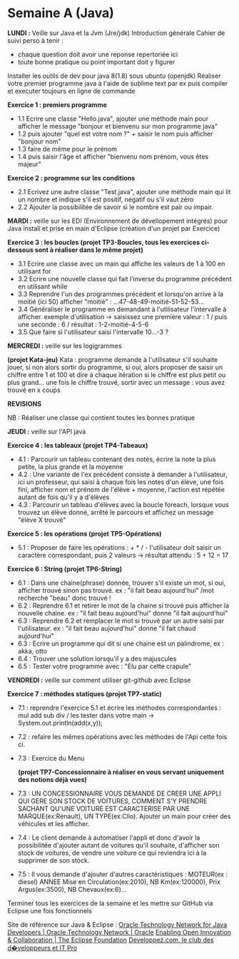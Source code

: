 
Semaine A (Java)
===

**LUNDI :**
Veille sur Java et la Jvm (Jre/jdk)
Introduction générale
Cahier de suivi perso à tenir : 
- chaque question doit avoir une reponse repertoriée ici
- toute bonne pratique ou point important doit y figurer

Installer les outils de dev pour java 8(1.8) sous ubuntu (openjdk)
Réaliser votre premier programme java à l'aide de sublime text par ex
puis compiler et executer toujours en ligne de commande

**Exercice 1 : premiers programme**
- 1.1 Ecrire une classe "Hello.java", ajouter une méthode main pour afficher le message "bonjour et bienvenu sur mon programme java"
- 1.2 puis ajouter "quel est votre nom ?" + saisir le nom puis afficher "bonjour nom"
- 1.3 faire de même pour le prénom
- 1.4 puis saisir l'âge et afficher "bienvenu nom prénom, vous êtes majeur"

**Exercice 2 : programme sur les conditions**
- 2.1 Ecrivez une autre classe "Test.java", ajouter une méthode main qui lit un nombre et indique s'il est positif, négatif ou s'il vaut zéro
- 2.2 Ajouter la possibilitée de savoir si le nombre est pair ou impair. 


**MARDI :**
veille sur les EDI (Environnement de dévellopement intégrés) pour Java
install et prise en main d'Eclipse (création d'un projet par Exercice)

**Exercice 3 : les boucles (projet TP3-Boucles, tous les exercices ci-dessous sont à réaliser dans le même projet)**
- 3.1 Ecrire une classe avec un main qui affiche les valeurs de 1 à 100 en utilisant for
- 3.2 Ecrire une nouvelle classe qui fait l'inverse du programme précédent en utilisant while
- 3.3 Reprendre l'un des programmes précédent et lorsqu'on arrive à la moitié (ici 50) afficher "moitié" : ...47-48-49-moitié-51-52-53...
- 3.4 Généraliser le programme en demandant à l'utilisateur l'intervalle à afficher.
    exemple d'utilisation -> saisissez une première valeur : 1 / puis une seconde : 6 / résultat : 1-2-moitié-4-5-6
- 3.5 Que faire si l'utilisateur saisi l'intervalle 10...-3 ?


**MERCREDI :**
veille sur les logigrammes

**(projet Kata-jeu)**
Kata : programme demande à l'utilisateur s'il souhaite jouer, si non alors sortir du programme, si oui, alors proposer de saisir un chiffre entre 1 et 100 et dire à chaque itération si le chiffre est plus petit ou plus grand... une fois le chiffre trouvé, sortir avec un message : vous avez trouvé en x coups

**REVISIONS**

NB : Réaliser une classe qui contient toutes les bonnes pratique

**JEUDI :**
veille sur l'API java

**Exercice 4 : les tableaux (projet TP4-Tabeaux)**
- 4.1 : Parcourir un tableau contenant des notes, écrire la note la plus petite, la plus grande et la moyenne
- 4.2 : Une variante de l'ex précédent consiste à demander à l'utilisateur, ici un professeur, qui saisi à chaque fois les notes d'un élève, une fois fini, afficher nom et prénom de l'élève + moyenne, l'action est répétée autant de fois qu'il y a d'élèves
- 4.3 : Parcourir un tableau d'élèves avec la boucle foreach, lorsque vous trouvez un élève donné, arrêté le parcours et affichez un message "élève X trouvé"

**Exercice 5 : les opérations (projet TP5-Opérations)**
- 5.1 : Proposer de faire les opérations : + * / - l'utilisateur doit saisir un caractère correspondant, puis 2 valeurs -> résultat attendu : 5 + 12 = 17

**Exercice 6 : String (projet TP6-String)**
- 6.1 : Dans une chaine(phrase) donnée, trouver s'il existe un mot, si oui, afficher trouvé sinon pas trouvé. ex : "il fait beau aujourd'hui" /mot recherché "beau" donc trouvé !
- 6.2 : Reprendre 6.1 et retirer le mot de la chaine si trouvé puis afficher la nouvelle chaine. ex : "il fait beau aujourd'hui" donne "il fait aujourd'hui"
- 6.3 : Reprendre 6.2 et remplacer le mot si trouvé par un autre saisi par l'utilisateur. ex : "il fait beau aujourd'hui" donne "il fait chaud aujourd'hui"
- 6.3 : Ecrire un programme qui dit si une chaine est un palindrome, ex : akka, otto
- 6.4 : Trouver une solution lorsqu'il y a des majuscules
- 6.5 : Tester votre programme avec : "Elu par cette crapule"


**VENDREDI :**
veille sur comment utiliser git-github avec Eclipse

**Exercice 7 : méthodes statiques (projet TP7-static)**
- 7.1 : reprendre l'exercice 5.1 et écrire les méthodes correspondantes : mul add sub div / les tester dans votre main -> System.out.println(add(x,y));
- 7.2 : refaire les mêmes opérations avec les méthodes de l'Api cette fois ci.
- 7.3 : Exercice du Menu

  **(projet TP7-Concessionnaire à réaliser en vous servant uniquement des notions déjà vues)**        
- 7.3 : UN CONCESSIONNAIRE VOUS DEMANDE DE CREER UNE APPLI QUI GERE SON STOCK DE VOITURES, COMMENT S'Y PRENDRE SACHANT QU'UNE VOITURE EST CARACTERISE PAR UNE MARQUE(ex:Renault), UN TYPE(ex:Clio). Ajouter un main pour créer des véhicules et les afficher.
- 7.4 : Le client demande à automatiser l'appli et donc d'avoir la possibilitée d'ajouter autant de voitures qu'il souhaite, d'afficher son stock de voitures, de vendre une voiture ce qui reviendra ici à la supprimer de son stock.
- 7.5 : Il vous demande d'ajouter d'autres caractéristiques : MOTEUR(ex : diesel) ANNEE Mise en Circulation(ex:2010), NB Km(ex:120000), Prix Argus(ex:3500), NB Chevaux(ex:6)...

Terminer tous les exercices de la semaine et les mettre sur GitHub via Eclipse une fois fonctionnels 

Site de référence sur Java & Eclipse : 
[Oracle Technology Network for Java Developers \| Oracle Technology Network | Oracle](https://www.oracle.com/technetwork/java/index.html)
[Enabling Open Innovation & Collaboration \| The Eclipse Foundation](https://www.eclipse.org/)
[Developpez.com, le club des d�veloppeurs et IT Pro](https://www.developpez.com/)